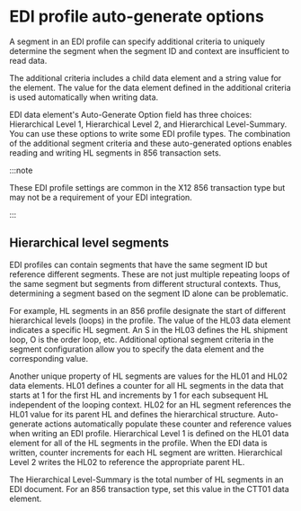 # EDI profile auto-generate options

<head>
  <meta name="guidename" content="Integration"/>
  <meta name="context" content="GUID-3cc27f43-b280-47f8-99fe-025aae16f79f"/>
</head>


A segment in an EDI profile can specify additional criteria to uniquely determine the segment when the segment ID and context are insufficient to read data.

The additional criteria includes a child data element and a string value for the element. The value for the data element defined in the additional criteria is used automatically when writing data.

EDI data element's Auto-Generate Option field has three choices: Hierarchical Level 1, Hierarchical Level 2, and Hierarchical Level-Summary. You can use these options to write some EDI profile types. The combination of the additional segment criteria and these auto-generated options enables reading and writing HL segments in 856 transaction sets.

:::note

These EDI profile settings are common in the X12 856 transaction type but may not be a requirement of your EDI integration.

:::

## Hierarchical level segments

EDI profiles can contain segments that have the same segment ID but reference different segments. These are not just multiple repeating loops of the same segment but segments from different structural contexts. Thus, determining a segment based on the segment ID alone can be problematic.

For example, HL segments in an 856 profile designate the start of different hierarchical levels \(loops\) in the profile. The value of the HL03 data element indicates a specific HL segment. An S in the HL03 defines the HL shipment loop, O is the order loop, etc. Additional optional segment criteria in the segment configuration allow you to specify the data element and the corresponding value.

Another unique property of HL segments are values for the HL01 and HL02 data elements. HL01 defines a counter for all HL segments in the data that starts at 1 for the first HL and increments by 1 for each subsequent HL independent of the looping context. HL02 for an HL segment references the HL01 value for its parent HL and defines the hierarchical structure. Auto-generate actions automatically populate these counter and reference values when writing an EDI profile. Hierarchical Level 1 is defined on the HL01 data element for all of the HL segments in the profile. When the EDI data is written, counter increments for each HL segment are written. Hierarchical Level 2 writes the HL02 to reference the appropriate parent HL.

The Hierarchical Level-Summary is the total number of HL segments in an EDI document. For an 856 transaction type, set this value in the CTT01 data element.